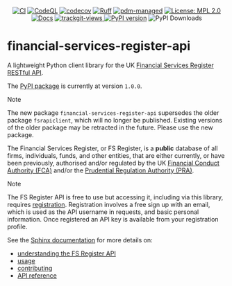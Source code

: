 <div align="center">
  
[![CI](https://github.com/sr-murthy/financial-services-register-api/actions/workflows/ci.yml/badge.svg)](https://github.com/sr-murthy/financial-services-register-api/actions/workflows/ci.yml)
[![CodeQL](https://github.com/sr-murthy/financial-services-register-api/actions/workflows/codeql.yml/badge.svg)](https://github.com/sr-murthy/financial-services-register-api/actions/workflows/codeql.yml)
[![codecov](https://img.shields.io/badge/codecov-100%25-green)](https://codecov.io/github/sr-murthy/financial-services-register-api)
[![Ruff](https://img.shields.io/endpoint?url=https://raw.githubusercontent.com/astral-sh/ruff/main/assets/badge/v2.json)](https://github.com/astral-sh/ruff)
[![pdm-managed](https://img.shields.io/badge/pdm-managed-blueviolet)](https://pdm-project.org)
[![License: MPL
2.0](https://img.shields.io/badge/License-MPL_2.0-brightgreen.svg)](https://opensource.org/licenses/MPL-2.0)
[![Docs](https://readthedocs.org/projects/financial-services-register-api/badge/?version=latest)](https://financial-services-register-api.readthedocs.io/en/latest/?badge=latest)
<a href="https://trackgit.com">
<img src="https://us-central1-trackgit-analytics.cloudfunctions.net/token/ping/m45fbfbm6zgkqmfudv6m" alt="trackgit-views" />
</a>
[![PyPI version](https://img.shields.io/pypi/v/financial-services-register-api?logo=python&color=41bb13)](https://pypi.org/project/financial-services-register-api)
![PyPI Downloads](https://static.pepy.tech/badge/financial-services-register-api)

</div>

# financial-services-register-api

A lightweight Python client library for the UK [Financial Services Register](https://register.fca.org.uk/s/) [RESTful API](https://register.fca.org.uk/Developer/s/).

The [PyPI package](https://pypi.org/project/financial-services-register-api) is currently at version `1.0.0`.

> [!NOTE]
> The new package `financial-services-register-api` supersedes the older package `fsrapiclient`, which will no longer be published. Existing versions of the older package may be retracted in the future. Please use the new package.

The Financial Services Register, or FS Register, is a **public** database of all firms, individuals, funds, and other entities, that are either currently, or have been previously, authorised and/or regulated by the UK [Financial Conduct Authority (FCA)](https://www.fca.org.uk) and/or the [Prudential Regulation Authority (PRA)](http://bankofengland.co.uk/pra).

> [!NOTE]
> The FS Register API is free to use but accessing it, including via this library, requires [registration](https://register.fca.org.uk/Developer/ShAPI_LoginPage?ec=302&startURL=%2FDeveloper%2Fs%2F#). Registration involves a free sign up with an email, which is used as the API username in requests, and basic personal information. Once registered an API key is available from your registration profile.

See the [Sphinx documentation](https://financial-services-register-api.readthedocs.io/en/latest/) for more details on:

* [understanding the FS Register API](https://financial-services-register-api.readthedocs.io/en/latest/sources/financial-services-register-api.html)
* [usage](https://financial-services-register-api.readthedocs.io/en/latest/sources/usage.html)
* [contributing](https://financial-services-register-api.readthedocs.io/en/latest/sources/contributing.html)
* [API reference](https://financial-services-register-api.readthedocs.io/en/latest/sources/api-references.html)
